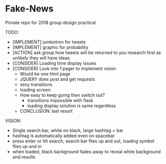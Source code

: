 # Fake-News
Private repo for 2018 group design practical

TODO:
- [IMPLEMENT] jumbotron for tweets
- [IMPLEMENT] graphic for probability
- [ACTION]    ask group how tweets will be returned to you
              research first as unlikely they will have ideas
- [CONSIDER]  Loading time display issues
- [CONSIDER]  Look into 1 pager to implement vision
  - Would be one html page
  - JQUERY does post and get requests
  - sexy transitions
  - loading screen
  - How easy to keep going then switch out?
    - transitions impossible with flask
    - loading display solution is same regardless
  - CONCLUSION: last resort

VISION:
- Single search bar, white on black, large hashtag + bar
- hashtag is automatically added even on spacebar
- press enter or hit search, search bar flies up and out, loading symbol flies up and in
- when loaded, black background fades away to reveal white background and results
